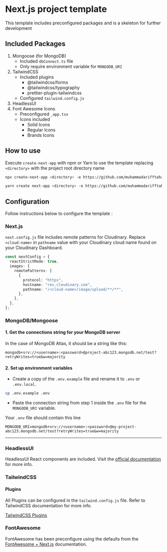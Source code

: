 # Next.js project template

This template includes preconfigured packages and is a skeleton for further development

## Included Packages

1. Mongoose (for MongoDB)
   - Included `dbConnect.ts` file
   - Only require environment variable for `MONGODB_URI`
2. TailwindCSS
   - Included plugins
     - @tailwindcss/forms
     - @tailwindcss/typography
     - prettier-plugin-tailwindcss
   - Configured `tailwind.config.js`
3. HeadlessUI
4. Font Awesome Icons
   - Preconfigured `_app.tsx`
   - Icons included
     - Solid Icons
     - Regular Icons
     - Brands Icons

## How to use

Execute `create-next-app` with npm or Yarn to use the template replacing `<directory>` with the project root directory name

```bash
npx create-next-app <directory> -e https://github.com/muhammadarifftaha/nextjs-project-template.git --ts --eslint
```

```bash
yarn create next-app <directory> -e https://github.com/muhammadarifftaha/nextjs-project-template.git --ts --eslint
```

## Configuration

Follow instructions below to configure the template :

### Next.js

`next.config.js` file includes remote patterns for Cloudinary. Replace `<cloud-name>` in `pathname` value with your Cloudinary cloud name found on your Cloudinary Dashboard.

```ts
const nextConfig = {
  reactStrictMode: true,
  images: {
    remotePatterns: [
      {
        protocol: "https",
        hostname: "res.cloudinary.com",
        pathname: "/<cloud-name>/image/upload/**/**",
      },
    ],
  },
};
```

### MongoDB/Mongoose

#### 1. Get the connections string for your MongoDB server

In the case of MongoDB Atlas, it should be a string like this:

```
mongodb+srv://<username>:<password>@project-abc123.mongodb.net/test?retryWrites=true&w=majority
```

#### 2. Set up environment variables

- Create a copy of the `.env.example` file and rename it to `.env` or `.env.local`.

```bash
cp .env.example .env
```

- Paste the connection string from step 1 inside the `.env` file for the `MONGODB_URI` variable.

Your `.env` file should contain this line

```
MONGODB_URI=mongodb+srv://<username>:<password>@my-project-abc123.mongodb.net/test?retryWrites=true&w=majority
```

---

### HeadlessUI

HeadlessUI React components are included. Visit the [official documentation](https://headlessui.com/) for more info.

### TailwindCSS

#### Plugins

All Plugins can be configured in the `tailwind.config.js` file. Refer to TailwindCSS documentation for more info.

[TailwindCSS Plugins](https://tailwindcss.com/docs/plugins)

### FontAwesome

FontAwesome has been preconfigure using the defaults from the [FontAwesome + Next.js](https://fontawesome.com/docs/web/use-with/react/use-with) documentation.
